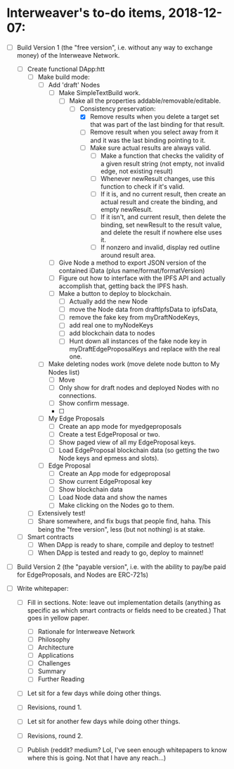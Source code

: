 # Interweaver's to-do items, 2018-12-07:

- [ ] Build Version 1 (the "free version", i.e. without any way to exchange money) of the Interweave Network.
  - [ ] Create functional DApp:htt
    - [ ] Make build mode:
      - [ ] Add 'draft' Nodes
        - [ ] Make SimpleTextBuild work.
          - [ ] Make all the properties addable/removable/editable.
            - [ ] Consistency preservation:
              - [X] Remove results when you delete a target set that was part of the last binding for that result.
              - [ ] Remove result when you select away from it and it was the last binding pointing to it.
              - [ ] Make sure actual results are always valid.
                - [ ] Make a function that checks the validity of a given result string (not empty, not invalid edge, not existing result)
                - [ ] Whenever newResult changes, use this function to check if it's valid.
                - [ ] If it is, and no current result, then create an actual result and create the binding, and empty newResult.
                - [ ] If it isn't, and current result, then delete the binding, set newResult to the result value, and delete the result if nowhere else uses it.
                - [ ] If nonzero and invalid, display red outline around result area.
                
        - [ ] Give Node a method to export JSON version of the contained iData (plus name/format/formatVersion)
        - [ ] Figure out how to interface with the IPFS API and actually accomplish that, getting back the IPFS hash.
        - [ ] Make a button to deploy to blockchain.
          - [ ] Actually add the new Node
          - [ ] move the Node data from draftIpfsData to ipfsData,
          - [ ] remove the fake key from myDraftNodeKeys,
          - [ ] add real one to myNodeKeys
          - [ ] add blockchain data to nodes
          - [ ] Hunt down all instances of the fake node key in myDraftEdgeProposalKeys and replace with the real one.
      - [ ] Make deleting nodes work (move delete node button to My Nodes list)
        - [ ] Move
        - [ ] Only show for draft nodes and deployed Nodes with no connections.
        - [ ] Show confirm message.
        - [ ]
      - [ ] My Edge Proposals
        - [ ] Create an app mode for myedgeproposals
        - [ ] Create a test EdgeProposal or two.
        - [ ] Show paged view of all my EdgeProposal keys.
        - [ ] Load EdgeProposal blockchain data (so getting the two Node keys and epmess and slots).
      - [ ] Edge Proposal
        - [ ] Create an App mode for edgeproposal
        - [ ] Show current EdgeProposal key
        - [ ] Show blockchain data
        - [ ] Load Node data and show the names
        - [ ] Make clicking on the Nodes go to them.
    - [ ] Extensively test!
    - [ ] Share somewhere, and fix bugs that people find, haha. This being the "free version", less (but not nothing) is at stake.
  - [ ] Smart contracts
    - [ ] When DApp is ready to share, compile and deploy to testnet!
    - [ ] When DApp is tested and ready to go, deploy to mainnet!
    
- [ ] Build Version 2 (the "payable version", i.e. with the ability to pay/be paid for EdgeProposals, and Nodes are ERC-721s)

- [ ] Write whitepaper:
    - [ ] Fill in sections. Note: leave out implementation details (anything as specific as which smart contracts or fields need to be created.) That goes in yellow paper.
      - [ ] Rationale for Interweave Network
      - [ ] Philosophy
      - [ ] Architecture
      - [ ] Applications
      - [ ] Challenges
      - [ ] Summary
      - [ ] Further Reading
    - [ ] Let sit for a few days while doing other things.
    - [ ] Revisions, round 1.
    - [ ] Let sit for another few days while doing other things.
    - [ ] Revisions, round 2.
    - [ ] Publish (reddit? medium? Lol, I've seen enough whitepapers to know where this is going. Not that I have any reach...)
 



 
